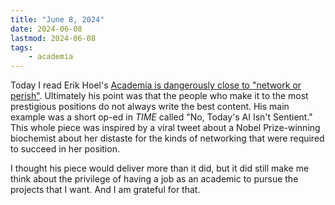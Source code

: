 ```yaml
---
title: "June 8, 2024"
date: 2024-06-08
lastmod: 2024-06-08
tags:
    - academia
---
```


Today I read Erik Hoel's [Academia is dangerously close to "network or perish"](https://www.theintrinsicperspective.com/p/is-academia-now-network-or-perish). Ultimately his point was that the people who make it to the most prestigious positions do not always write the best content. His main example was a short op-ed in *TIME* called "No, Today's AI Isn't Sentient." This whole piece was inspired by a viral tweet about a Nobel Prize-winning biochemist about her distaste for the kinds of networking that were required to succeed in her position.

I thought his piece would deliver more than it did, but it did still make me think about the privilege of having a job as an academic to pursue the projects that I want. And I am grateful for that.
